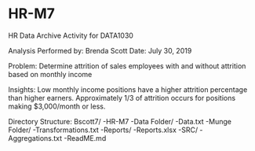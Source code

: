 # HR-M7
HR Data Archive Activity for DATA1030

Analysis Performed by: Brenda Scott
Date: July 30, 2019

Problem: Determine attrition of sales employees with and without attrition based on monthly income

Insights: Low monthly income positions have a higher attrition percentage than higher earners. Approximately 1/3 of attrition occurs for positions making $3,000/month or less.

Directory Structure: 
Bscott7/
 -HR-M7
   -Data Folder/
     -Data.txt
   -Munge Folder/
     -Transformations.txt
   -Reports/
     -Reports.xlsx
   -SRC/
     -Aggregations.txt
   -ReadME.md
